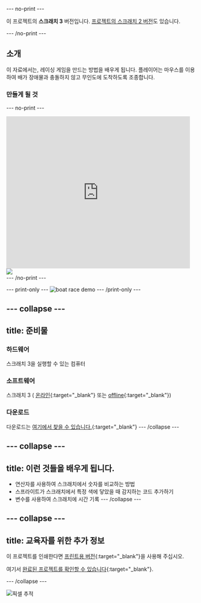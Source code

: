 --- no-print ---

이 프로젝트의 **스크래치 3** 버전입니다. [프로젝트의 스크래치 2 버전](https://projects.raspberrypi.org/ko-KR/projects/boat-race-scratch2)도 있습니다.

--- /no-print ---

## 소개

이 자료에서는, 레이싱 게임을 만드는 방법을 배우게 됩니다. 플레이어는 마우스를 이용하여 배가 장애물과 충돌하지 않고 무인도에 도착하도록 조종합니다.

### 만들게 될 것

--- no-print ---
<div class="scratch-preview">
  <iframe allowtransparency="true" width="485" height="402" src="https://scratch.mit.edu/projects/embed/334717548/?autostart=false" frameborder="0" scrolling="no"></iframe>
  <img src="images/boat_race_demo.png">
</div>
--- /no-print ---

--- print-only --- 
![boat race demo](images/boat_race_demo.png) 
--- /print-only ---

--- collapse ---
---
title: 준비물
---

### 하드웨어

스크래치 3을 실행할 수 있는 컴퓨터

### 소프트웨어

스크래치 3 ( [온라인](https://rpf.io/scratchon){:target="_blank"} 또는 [offline](https://rpf.io/scratchoff){:target="_blank"})

### 다운로드

다운로드는 [여기에서 찾을 수 있습니다.](https://rpf.io/p/ko-KR/boat-race-go){:target="_blank"}
--- /collapse ---

--- collapse ---
---
title: 이런 것들을 배우게 됩니다.
---
- 연산자를 사용하여 스크래치에서 숫자를 비교하는 방법
- 스프라이트가 스크래치에서 특정 색에 닿았을 때 감지하는 코드 추가하기
- 변수를 사용하여 스크래치에 시간 기록
--- /collapse ---

--- collapse ---
---
title: 교육자를 위한 추가 정보
---

이 프로젝트를 인쇄한다면 [프린트용 버전](https://projects.raspberrypi.org/ko-KR/projects/boat-race/print){:target="_blank"}을 사용해 주십시오.

여기서 [완료된 프로젝트를 확인할 수 있습니다](https://rpf.io/p/ko-KR/boat-race-get){:target="_blank"}.

--- /collapse ---

![픽셀 추적](https://code.org/api/hour/begin_codeclub_boatrace.png)
